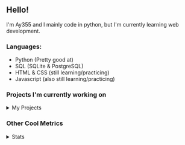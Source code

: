 ## Hello!


I'm Ay355 and I mainly code in python, but I'm currently learning web development.


### Languages:
 - Python (Pretty good at)
 - SQL (SQLite & PostgreSQL)
 - HTML & CSS (still learning/practicing)
 - Javascript (also still learning/practicing)

 
### Projects I'm currently working on

<details>
 <summary>My Projects</summary>
<br>
 
[Standle](https://discord.com/oauth2/authorize?client_id=810345494223781899&scope=bot&permissions=8)
 - A multipurpose discord bot for your discord server. Has useful and fun commands for you to mess around with. Made with [discord.py](https://www.github.com/Rapptz/discord.py).

[RoboAy355](https://github.com/Ay-355/RoboAy355)
 - A personal discord bot that I use for random things.

[Asyncdictionary](https://github.com/Ay-355/asyncdictionary)
 - An async wrapper for a dictionary API. See the README for more info.

 
That's pretty much it, other stuff is closed-source cause I'm spending most of my time learning.
 
</details>


### Other Cool Metrics


<details>
<summary>Stats</summary>
<br>
 
<a href="https://github.com/Ay-355">
 <img align="center" src="https://github-readme-stats.vercel.app/api?username=Ay-355&theme=tokyonight&show_icons=true&count_private=true&hide_border=true" />
</a><a href="https://github.com/Ay-355">
  <img align="center" src="https://github-readme-stats.vercel.app/api/top-langs/?username=Ay-355&hide=toml,yaml,cmake&layout=compact&langs_count=8&theme=tokyonight&hide_border=true" />
</a>

 
&nbsp; <!-- Space character to put some space between the different stat types. -->

 
<!--START_SECTION:waka-->
**🐱 My Github Data** 

> 🏆 409 Contributions in the Year 2021
 > 
> 📦 1.0 kB Used in Github's Storage 
 > 
> 🚫 Not Opted to Hire
 > 
> 📜 9 Public Repositories 
 > 
> 🔑 2 Private Repositories  
 > 
**I'm an Early 🐤** 

```text
🌞 Morning    7 commits      ░░░░░░░░░░░░░░░░░░░░░░░░░   3.1% 
🌆 Daytime    107 commits    ███████████░░░░░░░░░░░░░░   47.35% 
🌃 Evening    104 commits    ███████████░░░░░░░░░░░░░░   46.02% 
🌙 Night      8 commits      █░░░░░░░░░░░░░░░░░░░░░░░░   3.54%

```
📅 **I'm Most Productive on Thursday** 

```text
Monday       37 commits     ████░░░░░░░░░░░░░░░░░░░░░   16.37% 
Tuesday      33 commits     ███░░░░░░░░░░░░░░░░░░░░░░   14.6% 
Wednesday    24 commits     ██░░░░░░░░░░░░░░░░░░░░░░░   10.62% 
Thursday     42 commits     ████░░░░░░░░░░░░░░░░░░░░░   18.58% 
Friday       31 commits     ███░░░░░░░░░░░░░░░░░░░░░░   13.72% 
Saturday     33 commits     ███░░░░░░░░░░░░░░░░░░░░░░   14.6% 
Sunday       26 commits     ███░░░░░░░░░░░░░░░░░░░░░░   11.5%

```


📊 **This Week I Spent My Time On** 

```text
💬 Programming Languages: 
Bash                     34 mins             █████████████░░░░░░░░░░░░   51.67% 
YAML                     15 mins             ██████░░░░░░░░░░░░░░░░░░░   23.63% 
PowerShell               9 mins              ███░░░░░░░░░░░░░░░░░░░░░░   14.29% 
INI                      4 mins              █░░░░░░░░░░░░░░░░░░░░░░░░   7.05% 
Python                   2 mins              ░░░░░░░░░░░░░░░░░░░░░░░░░   3.23%

🔥 Editors: 
VS Code                  59 mins             ██████████████████████░░░   89.72% 
Notepad++                6 mins              ██░░░░░░░░░░░░░░░░░░░░░░░   10.28%

🐱‍💻 Projects: 
starship                 59 mins             ██████████████████████░░░   89.72% 
Unknown Project          4 mins              █░░░░░░░░░░░░░░░░░░░░░░░░   7.05% 
Chromagnon               2 mins              ░░░░░░░░░░░░░░░░░░░░░░░░░   3.23%

💻 Operating System: 
Windows                  1 hr 6 mins         █████████████████████████   100.0%

```

**I Mostly Code in Python** 

```text
Python                   7 repos             ███████████████████░░░░░░   77.78% 
HTML                     1 repo              ██░░░░░░░░░░░░░░░░░░░░░░░   11.11% 
C++                      1 repo              ██░░░░░░░░░░░░░░░░░░░░░░░   11.11%

```



 Last Updated on 04/08/2021
<!--END_SECTION:waka-->
</details>
